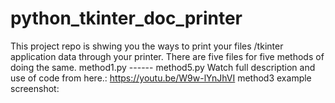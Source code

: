 # python_tkinter_doc_printer
This project repo is shwing you the ways to print your files /tkinter application data through your printer. There are five files for five methods of doing the same. method1.py ------ method5.py  Watch full description and use of code from here.: https://youtu.be/W9w-lYnJhVI  method3 example screenshot:
